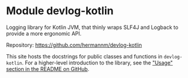 # Module devlog-kotlin

Logging library for Kotlin JVM, that thinly wraps SLF4J and Logback to provide a more ergonomic API.

Repository: <https://github.com/hermannm/devlog-kotlin>

This site hosts the docstrings for public classes and functions in `devlog-kotlin`. For a
higher-level introduction to the library, see
the ["Usage" section in the README on GitHub](https://github.com/hermannm/devlog-kotlin#usage).
